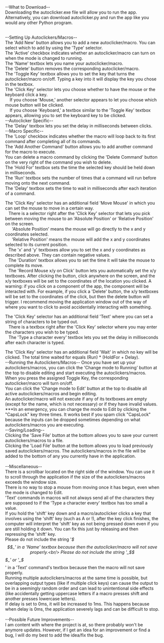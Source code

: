 --What to Download--<br/>
Downloading the autoclicker.exe file will allow you to run the app. Alternatively, you can download autoclicker.py and run the app like you would any other Python program.<br/>
<br/>

--Setting Up Autoclickers/Macros--<br/>
The 'Add New' button allows you to add a new autoclicker/macro. You can select which to add by using the 'Type' selector.<br/>
The 'Active' checkbox indicates whether an autoclicker/macro can turn on when the mode is changed to running.<br/>
The 'Name' textbox lets you name your autoclicker/macro.<br/>
The 'Delete' button removes the corresponding autoclicker/macro.<br/>
The 'Toggle Key' textbox allows you to set the key that turns the autoclicker/macro on/off. Typing a key into it will display the key you chose in the textbox.<br/>
The 'Click Key' selector lets you choose whether to have the mouse or the keyboard click a key.<br/>
&ensp;  If you choose 'Mouse,' another selector appears to let you choose which mouse button will be clicked.<br/>
&ensp;  If you choose 'Keyboard,' a textbox similar to the 'Toggle Key' textbox appears, allowing you to set the keyboard key to be clicked.<br/>
--Autoclicker Specific--<br/>
The 'Delay' textbox lets you set the delay in milliseconds between clicks.<br/>
--Macro Specific--<br/>
The 'Loop' checkbox indicates whether the macro will loop back to its first command after completing all of its commands.<br/>
The 'Add Another Command' button allows you to add another command for the macro to execute.<br/>
You can delete a macro command by clicking the 'Delete Command' button on the very right of the command you wish to delete.<br/>
The 'Hold For' textbox sets the time the selected key should be held down in milliseconds.<br/>
The 'Run' textbox sets the number of times that a command will run before moving onto the next command.<br/>
The 'Delay' textbox sets the time to wait in milliseconds after each iteration of a command.<br/>

The 'Click Key' selector has an additional field 'Move Mouse' in which you can set the mouse to move in a certain way.<br/>
&ensp; There is a selector right after the 'Click Key' selector that lets you pick between moving the mouse to an 'Absolute Position' or 'Relative Position' on the screen.<br/>
&ensp; &ensp; 'Absolute Position' means the mouse will go directly to the x and y coordinates selected.<br/>
&ensp; &ensp; 'Relative Position' means the mouse will add the x and y coordinates selected to its current position.<br/>
&ensp; The 'x' and 'y' textboxes allow you to set the x and y coordinates as described above. They can contain negative values.<br/>
&ensp; The 'Duration' textbox allows you to set the time it will take the mouse to complete its move.<br/>
&ensp; The 'Record Mouse x/y on Click' button lets you automatically set the x/y textboxes. After clicking the button, click anywhere on the screen, and the x/y textboxes will be set to the coordinates of the location you clicked. A warning: if you click on a component of the app, the component will be interacted with. For example, if you click a 'Delete' button, the x/y textboxes will be set to the coordinates of the click, but then the delete button will trigger. I recommend moving the application window out of the way of where you want to click to avoid accidentally interacting with something.<br/>

The 'Click Key' selector has an additional field 'Text' where you can set a string of characters to be typed out.<br/>
&ensp; There is a textbox right after the 'Click Key' selector where you may enter the characters you wish to be typed.<br/>
&ensp; The 'Type a character every' textbox lets you set the delay in milliseconds after each character is typed.<br/>

The 'Click Key' selector has an additional field 'Wait' in which no key will be clicked. The total time waited for equals (Run) * (HoldFor + Delay). <br/>
--Running the Autoclickers/Macros--
Once you have set up your autoclickers/macros, you can click the 'Change mode to Running' button at the top to disable editing and start executing the autoclickers/macros.<br/>
When you press the assigned Toggle Key, the corresponding autoclicker/macro will turn on/off.<br/>
You can click the 'Change mode to Edit' button at the top to disable all active autoclickers/macros and begin editing.<br/>
An autoclicker/macro will not execute if any of its textboxes are empty (except for the name, which is not necessary) or if they have invalid values.<br/>
***In an emergency, you can change the mode to Edit by clicking the "CapsLock" key three times. It works best if you spam click "CapsLock" because the inputs can be dropped sometimes depending on what autoclickers/macros you are executing.<br/>
--Saving/Loading--<br/>
Clicking the 'Save File' button at the bottom allows you to save your current autoclickers/macros to a file.<br/>
Clicking the 'Load File' button at the bottom allows you to load previously saved autoclickers/macros. The autoclickers/macros in the file will be added to the bottom of any you currently have in the application. <br/>
<br/>
--Miscellaneous--<br/>
There is a scrollbar located on the right side of the window. You can use it to scroll through the application if the size of the autoclickers/macros exceeds the window size.<br/>
There is no way to stop a mouse from moving once it has begun, even when the mode is changed to Edit.<br/>
'Text' commands in macros will not always send all of the characters they are supposed to if the 'Type a character every' textbox has too small a value. <br/>
If you hold the 'shift' key down and a macro/autoclicker clicks a key that involves using the 'shift' key (such as A or !), after the key click finishes, the computer will interpret the 'shift' key as not being pressed down even if you are still holding it down. You can fix this just by releasing and then repressing the 'shift' key.<br/>
Please do not include the string '_$$$_' in a 'Name' textbox because then the autoclicker/macro will not save properly.<br/>
Please do not include the string '_$$$_' or '_$$$$$_' in a 'Text' command's textbox because then the macro will not save properly.<br/>
Running multiple autoclickers/macros at the same time is possible, but overlapping output types (like if multiple click keys) can cause the output to be in a seemingly random order and can lead to unintentional side effects (like accidentally getting uppercase letters if a macro presses shift and another presses lowercase letters). <br/>
If delay is set to 0ms, it will be increased to 1ms. This happens because when delay is 0ms, the application severely lags and can be difficult to stop. <br/>
<br/>
--Possible Future Improvements--<br/>
I am content with where the project is at, so there probably won't be anymore updates. However, if I get an idea for an improvement or find a bug, I will do my best to add the idea/fix the bug.<br/>